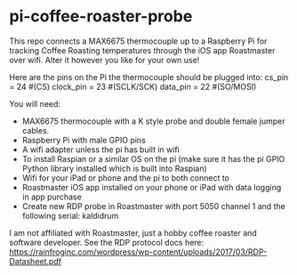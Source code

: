 # pi-coffee-roaster-probe
This repo connects a MAX6675 thermocouple up to a Raspberry Pi for tracking Coffee Roasting temperatures through the iOS app Roastmaster over wifi. 
Alter it however you like for your own use!

Here are the pins on the Pi the thermocouple should be plugged into:
cs_pin = 24 #(CS)
clock_pin = 23 #(SCLK/SCK)
data_pin = 22 #(SO/MOSI)

You will need:
- MAX6675 thermocouple with a K style probe and double female jumper cables.
- Raspberry Pi with male GPIO pins
- A wifi adapter unless the pi has built in wifi
- To install Raspian or a similar OS on the pi (make sure it has the pi GPIO Python library installed which is built into Raspian)
- Wifi for your iPad or phone and the pi to both connect to
- Roastmaster iOS app installed on your phone or iPad with data logging in app purchase
- Create new RDP probe in Roastmaster with port 5050 channel 1 and the following serial: kaldidrum  

I am not affiliated with Roastmaster, just a hobby coffee roaster and software developer. 
See the RDP protocol docs here: https://rainfroginc.com/wordpress/wp-content/uploads/2017/03/RDP-Datasheet.pdf
